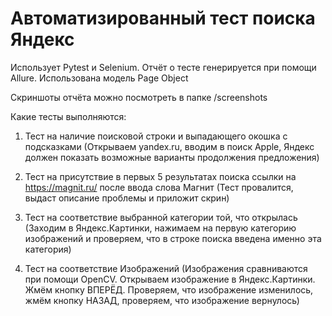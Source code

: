 # Автоматизированный тест поиска Яндекс

Использует Pytest и Selenium. Отчёт о тесте генерируется при помощи Allure. Использована модель Page Object

Скриншоты отчёта можно посмотреть в папке /screenshots

Какие тесты выполняются:

1. Тест на наличие поисковой строки и выпадающего окошка с подсказками (Открываем yandex.ru, вводим в поиск Apple, Яндекс должен показать возможные варианты продолжения предложения)

2. Тест на присутствие в первых 5 результатах поиска ссылки на https://magnit.ru/ после ввода слова Магнит (Тест провалится, выдаст описание проблемы и приложит cкрин)

3. Тест на соответствие выбранной категории той, что открылась (Заходим в Яндекс.Картинки, нажимаем на первую категорию изображений и проверяем, что в строке поиска введена именно эта категория)

4. Тест на соответствие Изображений (Изображения сравниваются при помощи OpenCV. Открываем изображение в Яндекс.Картинки. Жмём кнопку ВПЕРЁД. Проверяем, что изображение изменилось, жмём кнопку НАЗАД, проверяем, что изображение вернулось)
